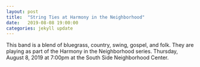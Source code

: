 ```yaml
---
layout: post
title:  "String Ties at Harmony in the Neighborhood"
date:   2019-08-08 19:00:00
categories: jekyll update
---
```


<div class="entry-content">
<p>This band is a blend of bluegrass, country, swing, gospel, and folk.
They are playing as part of the Harmony in the Neighborhood series.
Thursday, August 8, 2019 at 7:00pm at the South Side Neighborhood Center.
</p>
</div>
